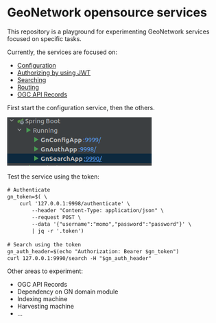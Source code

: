 # GeoNetwork opensource services

This repository is a playground for experimenting GeoNetwork services focused on specific tasks.

Currently, the services are focused on:

* [Configuration](configuring/README.md)
* [Authorizing by using JWT](authorizing/README.md)
* [Searching](authorizing/README.md)
* [Routing](routing/README.md)
* [OGC API Records](ogc-api-records/README.md)


First start the configuration service, then the others.

![Start services](doc/img/springboot-services-start.png)


Test the service using the token:

```shell script
# Authenticate
gn_token=$( \
    curl '127.0.0.1:9998/authenticate' \
        --header "Content-Type: application/json" \
        --request POST \
        --data '{"username":"momo","password":"password"}' \
        | jq -r '.token')

# Search using the token
gn_auth_header=$(echo "Authorization: Bearer $gn_token")
curl 127.0.0.1:9990/search -H "$gn_auth_header"
```

Other areas to experiment:
* OGC API Records
* Dependency on GN domain module
* Indexing machine
* Harvesting machine
* ...
